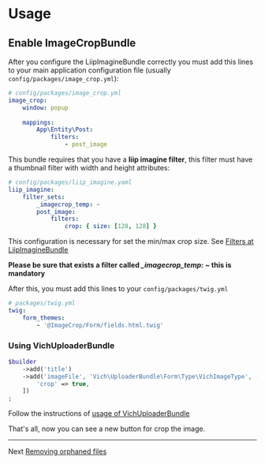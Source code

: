 Usage
=====

Enable ImageCropBundle
----------------------

After you configure the LiipImagineBundle correctly you must add this lines
to your main application configuration file (usually `config/packages/image_crop.yml`):

```yaml
# config/packages/image_crop.yml
image_crop:
    window: popup
    
    mappings:
        App\Entity\Post:
            filters:
                - post_image
```

This bundle requires that you have a **liip imagine filter**, this filter must have
a thumbnail filter with width and height attributes:

```yaml
# config/packages/liip_imagine.yaml
liip_imagine:
    filter_sets:
        _imagecrop_temp: ~
        post_image:
            filters:
                crop: { size: [128, 128] }
```

This configuration is necessary for set the min/max crop size.
See [Filters at LiipImagineBundle](https://symfony.com/bundles/LiipImagineBundle/current/filters/sizing.html#cropping-images)

**Please be sure that exists a filter called *_imagecrop_temp: ~* this is mandatory**

After this, you must add this lines to your `config/packages/twig.yml`

```yaml
# packages/twig.yml
twig:
    form_themes:
        - '@ImageCrop/Form/fields.html.twig'
```

### Using VichUploaderBundle

```php
$builder
    ->add('title')
    ->add('imageFile', 'Vich\UploaderBundle\Form\Type\VichImageType', [
        'crop' => true,
    ])
;
```

Follow the instructions of [usage of VichUploaderBundle](https://github.com/dustin10/VichUploaderBundle/blob/master/docs/usage.md)

That's all, now you can see a new button for crop the image.

---
Next [Removing orphaned files](orphaned.md)
